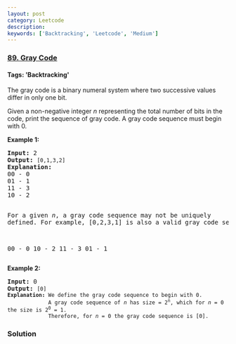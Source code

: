 ```yaml
---
layout: post
category: Leetcode
description: 
keywords: ['Backtracking', 'Leetcode', 'Medium']
---
```

### [89. Gray Code](https://leetcode.com/problems/gray-code)

#### Tags: 'Backtracking'

<div class="content__u3I1 question-content__JfgR"><div><p>The gray code is a binary numeral system where two successive values differ in only one bit.</p>
<p>Given a non-negative integer <em>n</em> representing the total number of bits in the code, print the sequence of gray code. A gray code sequence must begin with 0.</p>
<p><strong>Example 1:</strong></p>
<pre><strong>Input:</strong> 2
<strong>Output:</strong> <code>[0,1,3,2]</code>
<strong>Explanation:</strong>
00 - 0
01 - 1
11 - 3
10 - 2

For a given <em>n</em>, a gray code sequence may not be uniquely defined.
For example, [0,2,3,1] is also a valid gray code sequence.

00 - 0
10 - 2
11 - 3
01 - 1
</pre>
<p><strong>Example 2:</strong></p>
<pre><strong>Input:</strong> 0
<strong>Output:</strong> <code>[0]
<strong>Explanation:</strong> We define the gray code sequence to begin with 0.
             A gray code sequence of <em>n</em> has size = 2<sup>n</sup>, which for <em>n</em> = 0 the size is 2<sup>0</sup> = 1.
             Therefore, for <em>n</em> = 0 the gray code sequence is [0].</code>
</pre>
</div></div>

### Solution
